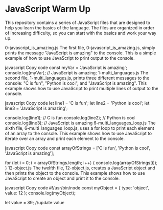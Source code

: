 
# JavaScript Warm Up

This repository contains a series of JavaScript files that are designed to help you learn the basics of the language. The files are organized in order of increasing difficulty, so you can start with the basics and work your way up.

0-javascript_is_amazing.js
The first file, 0-javascript_is_amazing.js, simply prints the message "JavaScript is amazing" to the console. This is a simple example of how to use JavaScript to print output to the console.

javascript
Copy code
const myVar = 'JavaScript is amazing';
console.log(myVar); // JavaScript is amazing;
1-multi_languages.js
The second file, 1-multi_languages.js, prints three different messages to the console: "C is fun", "Python is cool", and "JavaScript is amazing". This example shows how to use JavaScript to print multiple lines of output to the console.

javascript
Copy code
let line1 = 'C is fun';
let line2 = 'Python is cool';
let line3 = 'JavaScript is amazing';

console.log(line1);
// C is fun
console.log(line2);
// Python is cool
console.log(line3);
// JavaScript is amazing
6-multi_languages_loop.js
The sixth file, 6-multi_languages_loop.js, uses a for loop to print each element of an array to the console. This example shows how to use JavaScript to iterate over an array and print each element to the console.

javascript
Copy code
const arrayOfStrings = ['C is fun', 'Python is cool', 'JavaScript is amazing'];

for (let i = 0; i < arrayOfStrings.length; i++) {
  console.log(arrayOfStrings[i]);
}
12-object.js
The twelfth file, 12-object.js, creates a JavaScript object and then prints the object to the console. This example shows how to use JavaScript to create an object and print it to the console.

javascript
Copy code
#!/usr/bin/node
const myObject = {
    type: 'object',
    value: 12
  };
console.log(myObject);

let value = 89; //update value